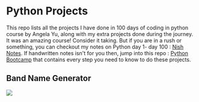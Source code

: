 # Python Projects
This repo lists all the projects I have done in 100 days of coding in python course by Angela Yu,  along with my extra projects done during the journey. It was an amazing course! Consider it taking. But if you are in a rush or something, you can checkout my notes on Python day 1- day 100 : [Nish Notes](). If handwritten notes isn't for you then, jump into this repo : [Python Bootcamp](https://github.com/NishitaErvantikar9/Python-Pro-Bootcamp) that contains every step you need to know to do these projects.

## Band Name Generator
[<img src="https://user-images.githubusercontent.com/98851253/154177081-2c53df2d-777b-4deb-8e38-5742ecd7282f.gif" >](https://github.com/NishitaErvantikar9/Python-Projects/tree/main/1.Band%20Name%20generator)

